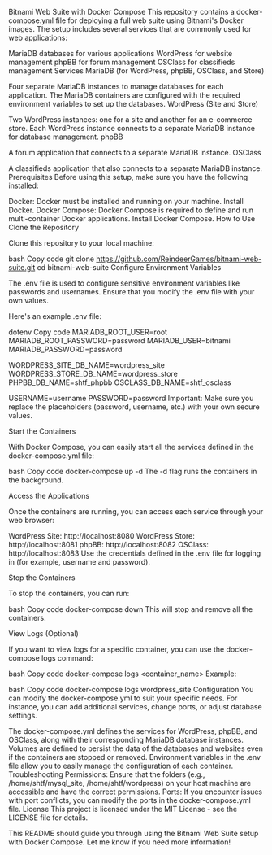 Bitnami Web Suite with Docker Compose
This repository contains a docker-compose.yml file for deploying a full web suite using Bitnami's Docker images. The setup includes several services that are commonly used for web applications:

MariaDB databases for various applications
WordPress for website management
phpBB for forum management
OSClass for classifieds management
Services
MariaDB (for WordPress, phpBB, OSClass, and Store)

Four separate MariaDB instances to manage databases for each application.
The MariaDB containers are configured with the required environment variables to set up the databases.
WordPress (Site and Store)

Two WordPress instances: one for a site and another for an e-commerce store.
Each WordPress instance connects to a separate MariaDB instance for database management.
phpBB

A forum application that connects to a separate MariaDB instance.
OSClass

A classifieds application that also connects to a separate MariaDB instance.
Prerequisites
Before using this setup, make sure you have the following installed:

Docker: Docker must be installed and running on your machine. Install Docker.
Docker Compose: Docker Compose is required to define and run multi-container Docker applications. Install Docker Compose.
How to Use
Clone the Repository

Clone this repository to your local machine:

bash
Copy code
git clone https://github.com/ReindeerGames/bitnami-web-suite.git
cd bitnami-web-suite
Configure Environment Variables

The .env file is used to configure sensitive environment variables like passwords and usernames. Ensure that you modify the .env file with your own values.

Here's an example .env file:

dotenv
Copy code
MARIADB_ROOT_USER=root
MARIADB_ROOT_PASSWORD=password
MARIADB_USER=bitnami
MARIADB_PASSWORD=password

WORDPRESS_SITE_DB_NAME=wordpress_site
WORDPRESS_STORE_DB_NAME=wordpress_store
PHPBB_DB_NAME=shtf_phpbb
OSCLASS_DB_NAME=shtf_osclass

USERNAME=username
PASSWORD=password
Important: Make sure you replace the placeholders (password, username, etc.) with your own secure values.

Start the Containers

With Docker Compose, you can easily start all the services defined in the docker-compose.yml file:

bash
Copy code
docker-compose up -d
The -d flag runs the containers in the background.

Access the Applications

Once the containers are running, you can access each service through your web browser:

WordPress Site: http://localhost:8080
WordPress Store: http://localhost:8081
phpBB: http://localhost:8082
OSClass: http://localhost:8083
Use the credentials defined in the .env file for logging in (for example, username and password).

Stop the Containers

To stop the containers, you can run:

bash
Copy code
docker-compose down
This will stop and remove all the containers.

View Logs (Optional)

If you want to view logs for a specific container, you can use the docker-compose logs command:

bash
Copy code
docker-compose logs <container_name>
Example:

bash
Copy code
docker-compose logs wordpress_site
Configuration
You can modify the docker-compose.yml to suit your specific needs. For instance, you can add additional services, change ports, or adjust database settings.

The docker-compose.yml defines the services for WordPress, phpBB, and OSClass, along with their corresponding MariaDB database instances.
Volumes are defined to persist the data of the databases and websites even if the containers are stopped or removed.
Environment variables in the .env file allow you to easily manage the configuration of each container.
Troubleshooting
Permissions: Ensure that the folders (e.g., /home/shtf/mysql_site, /home/shtf/wordpress) on your host machine are accessible and have the correct permissions.
Ports: If you encounter issues with port conflicts, you can modify the ports in the docker-compose.yml file.
License
This project is licensed under the MIT License - see the LICENSE file for details.

This README should guide you through using the Bitnami Web Suite setup with Docker Compose. Let me know if you need more information!